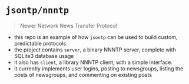 # `jsontp/nnntp`
> Newer Network News Transfer Protocol
- this repo is an example of how `jsontp` can be used to build custom, predictable protocols
- the project contains `server`, a binary NNNTP server, complete with SQLite3 database usage
- it also has `client`, a library NNNTP client, with a simple interface.
- it currently implements user logins, posting to newsgroups, listing the posts of newsgroups, and commenting on existing posts